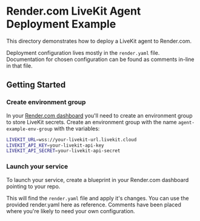 # Render.com LiveKit Agent Deployment Example

This directory demonstrates how to deploy a LiveKit agent to Render.com. 

Deployment configuration lives mostly in the `render.yaml` file. Documentation for chosen configuration can be found as comments in-line in that file.

## Getting Started

### Create environment group

In your [Render.com dashboard](https://dashboard.render.com) you'll need to create an environment group to store LiveKit secrets.
Create an environment group with the name `agent-example-env-group` with the variables:
```bash
LIVEKIT_URL=wss://your-livekit-url.livekit.cloud
LIVEKIT_API_KEY=your-livekit-api-key
LIVEKIT_API_SECRET=your-livekit-api-secret
```

### Launch your service

To launch your service, create a blueprint in your Render.com dashboard
pointing to your repo.

This will find the `render.yaml` file and apply it's changes. You can use
the provided render.yaml here as reference. Comments have been placed where
you're likely to need your own configuration.